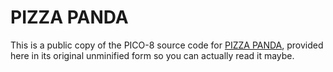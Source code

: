 # PIZZA PANDA

This is a public copy of the PICO-8 source code for [PIZZA
PANDA](https://pizzapanda.pizza), provided here in its original unminified form
so you can actually read it maybe.
